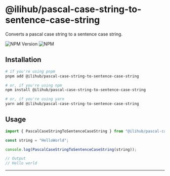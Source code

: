 # @ilihub/pascal-case-string-to-sentence-case-string

Converts a pascal case string to a sentence case string.

![NPM Version](https://img.shields.io/npm/v/%40ilihub%2Fpascal-case-string-to-sentence-case-string?color=33cd56&logo=npm)
![NPM](https://img.shields.io/npm/l/%40ilihub%2Fpascal-case-string-to-sentence-case-string)

## Installation

```bash
# if you're using pnpm
pnpm add @ilihub/pascal-case-string-to-sentence-case-string

# or, if you're using npm
npm install @ilihub/pascal-case-string-to-sentence-case-string

# or, if you're using yarn
yarn add @ilihub/pascal-case-string-to-sentence-case-string
```

## Usage

```javascript
import { PascalCaseStringToSentenceCaseString } from "@ilihub/pascal-case-string-to-sentence-case-string";

const string = "HelloWorld";

console.log(PascalCaseStringToSentenceCaseString(string));

// Output
// Hello world
```

---
